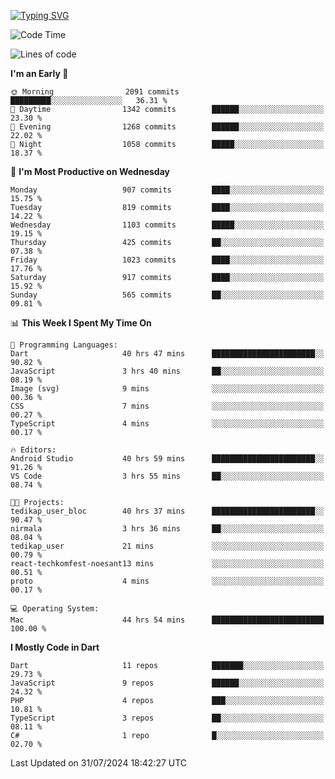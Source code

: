 
<a href="https://git.io/typing-svg"><img src="https://readme-typing-svg.demolab.com?font=Source+Code+Pro&pause=1000&random=false&width=435&lines=Hey+%F0%9F%A5%B6+iam+Yaskraz" alt="Typing SVG" /></a>
<!--START_SECTION:waka-->
![Code Time](http://img.shields.io/badge/Code%20Time-399%20hrs%2057%20mins-blue)

![Lines of code](https://img.shields.io/badge/From%20Hello%20World%20I%27ve%20Written-3.2%20million%20lines%20of%20code-blue)

**I'm an Early 🐤** 

```text
🌞 Morning                2091 commits        █████████░░░░░░░░░░░░░░░░   36.31 % 
🌆 Daytime                1342 commits        ██████░░░░░░░░░░░░░░░░░░░   23.30 % 
🌃 Evening                1268 commits        ██████░░░░░░░░░░░░░░░░░░░   22.02 % 
🌙 Night                  1058 commits        █████░░░░░░░░░░░░░░░░░░░░   18.37 % 
```
📅 **I'm Most Productive on Wednesday** 

```text
Monday                   907 commits         ████░░░░░░░░░░░░░░░░░░░░░   15.75 % 
Tuesday                  819 commits         ████░░░░░░░░░░░░░░░░░░░░░   14.22 % 
Wednesday                1103 commits        █████░░░░░░░░░░░░░░░░░░░░   19.15 % 
Thursday                 425 commits         ██░░░░░░░░░░░░░░░░░░░░░░░   07.38 % 
Friday                   1023 commits        ████░░░░░░░░░░░░░░░░░░░░░   17.76 % 
Saturday                 917 commits         ████░░░░░░░░░░░░░░░░░░░░░   15.92 % 
Sunday                   565 commits         ██░░░░░░░░░░░░░░░░░░░░░░░   09.81 % 
```


📊 **This Week I Spent My Time On** 

```text
💬 Programming Languages: 
Dart                     40 hrs 47 mins      ███████████████████████░░   90.82 % 
JavaScript               3 hrs 40 mins       ██░░░░░░░░░░░░░░░░░░░░░░░   08.19 % 
Image (svg)              9 mins              ░░░░░░░░░░░░░░░░░░░░░░░░░   00.36 % 
CSS                      7 mins              ░░░░░░░░░░░░░░░░░░░░░░░░░   00.27 % 
TypeScript               4 mins              ░░░░░░░░░░░░░░░░░░░░░░░░░   00.17 % 

🔥 Editors: 
Android Studio           40 hrs 59 mins      ███████████████████████░░   91.26 % 
VS Code                  3 hrs 55 mins       ██░░░░░░░░░░░░░░░░░░░░░░░   08.74 % 

🐱‍💻 Projects: 
tedikap_user_bloc        40 hrs 37 mins      ███████████████████████░░   90.47 % 
nirmala                  3 hrs 36 mins       ██░░░░░░░░░░░░░░░░░░░░░░░   08.04 % 
tedikap_user             21 mins             ░░░░░░░░░░░░░░░░░░░░░░░░░   00.79 % 
react-techkomfest-noesant13 mins             ░░░░░░░░░░░░░░░░░░░░░░░░░   00.51 % 
proto                    4 mins              ░░░░░░░░░░░░░░░░░░░░░░░░░   00.17 % 

💻 Operating System: 
Mac                      44 hrs 54 mins      █████████████████████████   100.00 % 
```

**I Mostly Code in Dart** 

```text
Dart                     11 repos            ███████░░░░░░░░░░░░░░░░░░   29.73 % 
JavaScript               9 repos             ██████░░░░░░░░░░░░░░░░░░░   24.32 % 
PHP                      4 repos             ███░░░░░░░░░░░░░░░░░░░░░░   10.81 % 
TypeScript               3 repos             ██░░░░░░░░░░░░░░░░░░░░░░░   08.11 % 
C#                       1 repo              █░░░░░░░░░░░░░░░░░░░░░░░░   02.70 % 
```




 Last Updated on 31/07/2024 18:42:27 UTC
<!--END_SECTION:waka-->
